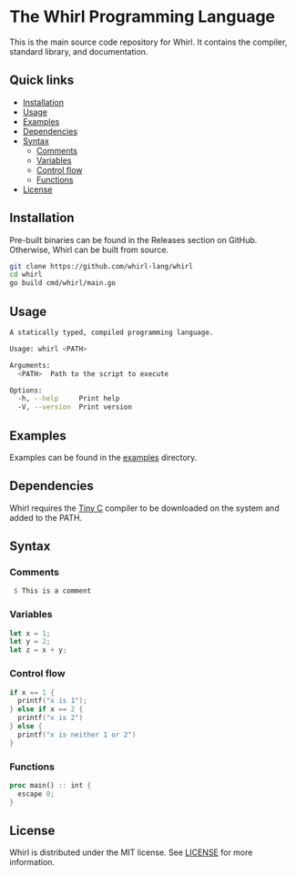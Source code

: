 # The Whirl Programming Language

This is the main source code repository for Whirl. It contains the compiler, standard library, and documentation.

## Quick links

- [Installation](#installation)
- [Usage](#usage)
- [Examples](#examples)
- [Dependencies](#dependencies)
- [Syntax](#syntax)
  - [Comments](#comments)
  - [Variables](#variables)
  - [Control flow](#control-flow)
  - [Functions](#functions)
- [License](#license)

## Installation

Pre-built binaries can be found in the Releases section on GitHub. Otherwise, Whirl can be built from source.

```bash
git clone https://github.com/whirl-lang/whirl
cd whirl
go build cmd/whirl/main.go
```

## Usage

```bash
A statically typed, compiled programming language.

Usage: whirl <PATH>

Arguments:
  <PATH>  Path to the script to execute

Options:
  -h, --help     Print help
  -V, --version  Print version
```

## Examples

Examples can be found in the [examples](examples) directory.

## Dependencies

Whirl requires the [Tiny C](https://bellard.org/tcc/) compiler to be downloaded on the system and added to the PATH.

## Syntax

### Comments

```r
 $ This is a comment
```

### Variables

```rust
let x = 1;
let y = 2;
let z = x + y;
```

### Control flow

```c
if x == 1 {
  printf("x is 1");
} else if x == 2 {
  printf("x is 2")
} else {
  printf("x is neither 1 or 2")
}
```

### Functions

```rust
proc main() :: int {
  escape 0;
}
```

## License

Whirl is distributed under the MIT license. See [LICENSE](LICENSE) for more information.
